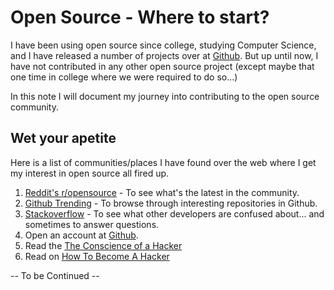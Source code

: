 # Open Source - Where to start?

I have been using open source since college, studying Computer Science, and I have released a number of projects over at [Github](http://github.com/ayoayco). But up until now, I have not contributed in any other open source project (except maybe that one time in college where we were required to do so...)

In this note I will document my journey into contributing to the open source community.


## Wet your apetite

Here is a list of communities/places I have found over the web where I get my interest in open source all fired up.

1. [Reddit's r/opensource](https://www.reddit.com/r/opensource/) - To see what's the latest in the community.
2. [Github Trending](https://play.google.com/store/apps/details?id=com.rubik.github) - To browse through interesting repositories in Github.
3. [Stackoverflow](https://stackoverflow.com) - To see what other developers are confused about... and sometimes to answer questions.
4. Open an account at [Github](https://github.com).
5. Read the [The Conscience of a Hacker](http://www.phrack.org/issues/7/3.html)
6. Read on [How To Become A Hacker](http://catb.org/%7Eesr/faqs/hacker-howto.html)

-- To be Continued --

